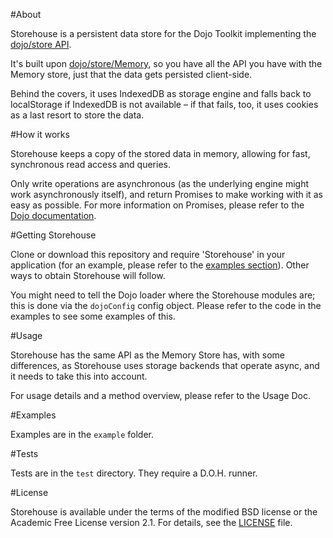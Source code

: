 #About

Storehouse is a persistent data store for the Dojo Toolkit implementing the [dojo/store API](http://dojotoolkit.org/reference-guide/1.8/dojo/store.html).

It's built upon [dojo/store/Memory](http://dojotoolkit.org/reference-guide/1.8/dojo/store/Memory.html), so you have all the API you have with the Memory store, just that the data gets persisted client-side.

Behind the covers, it uses IndexedDB as storage engine and falls back to localStorage if IndexedDB is not available – if that fails, too, it uses cookies as a last resort to store the data.

#How it works

Storehouse keeps a copy of the stored data in memory, allowing for fast, synchronous read access and queries.

Only write operations are asynchronous (as the underlying engine might work asynchronously itself), and return Promises to make working with it as easy as possible. For more information on Promises, please refer to the [Dojo documentation](http://dojotoolkit.org/reference-guide/1.8/dojo/promise/Promise.html).

#Getting Storehouse

Clone or download this repository and require 'Storehouse' in your application (for an example, please refer to the [examples section](https://github.com/jensarps/storehouse#examples)). Other ways to obtain Storehouse will follow.

You might need to tell the Dojo loader where the Storehouse modules are; this is done via the `dojoConfig` config object. Please refer to the code in the examples to see some examples of this.

#Usage

Storehouse has the same API as the Memory Store has, with some differences, as Storehouse uses storage backends that operate async, and it needs to take this into account.

For usage details and a method overview, please refer to the Usage Doc.

#Examples

Examples are in the `example` folder.

#Tests

Tests are in the `test` directory. They require a D.O.H. runner.

#License

Storehouse is available under the terms of the modified BSD license or the Academic Free License version 2.1. For details, see the [LICENSE](https://github.com/jensarps/storehouse/blob/master/LICENSE) file.
